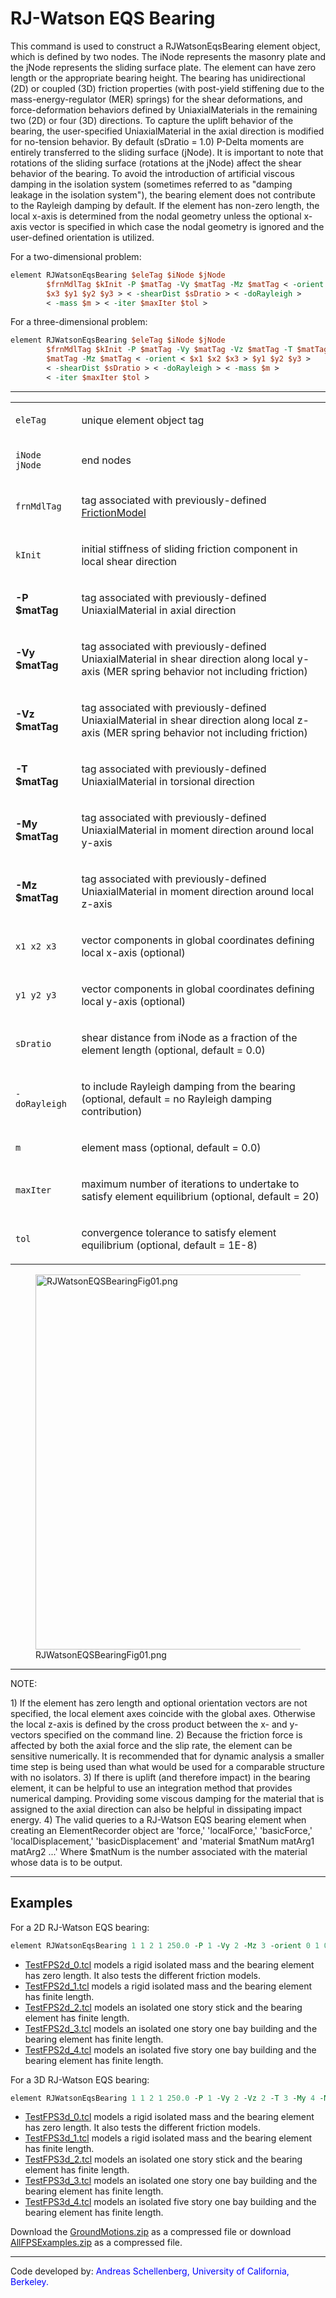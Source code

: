 # RJ-Watson EQS Bearing

This command is used to construct a RJWatsonEqsBearing element
object, which is defined by two nodes. The iNode represents the masonry
plate and the jNode represents the sliding surface plate. The element
can have zero length or the appropriate bearing height. The bearing has
unidirectional (2D) or coupled (3D) friction properties (with post-yield
stiffening due to the mass-energy-regulator (MER) springs) for the shear
deformations, and force-deformation behaviors defined by
UniaxialMaterials in the remaining two (2D) or four (3D) directions. To
capture the uplift behavior of the bearing, the user-specified
UniaxialMaterial in the axial direction is modified for no-tension
behavior. By default (sDratio = 1.0) P-Delta moments are entirely
transferred to the sliding surface (jNode). It is important to note that
rotations of the sliding surface (rotations at the jNode) affect the
shear behavior of the bearing. To avoid the introduction of artificial
viscous damping in the isolation system (sometimes referred to as
"damping leakage in the isolation system"), the bearing element does not
contribute to the Rayleigh damping by default. If the element has
non-zero length, the local x-axis is determined from the nodal geometry
unless the optional x-axis vector is specified in which case the nodal
geometry is ignored and the user-defined orientation is utilized.

<p>For a two-dimensional problem:</p>

```tcl
element RJWatsonEqsBearing $eleTag $iNode $jNode
        $frnMdlTag $kInit -P $matTag -Vy $matTag -Mz $matTag < -orient $x1 $x2
        $x3 $y1 $y2 $y3 > < -shearDist $sDratio > < -doRayleigh >
        < -mass $m > < -iter $maxIter $tol >
```

<p>For a three-dimensional problem:</p>

```tcl
element RJWatsonEqsBearing $eleTag $iNode $jNode
        $frnMdlTag $kInit -P $matTag -Vy $matTag -Vz $matTag -T $matTag -My
        $matTag -Mz $matTag < -orient < $x1 $x2 $x3 > $y1 $y2 $y3 >
        < -shearDist $sDratio > < -doRayleigh > < -mass $m >
        < -iter $maxIter $tol >
```

<hr />
<table>
<tbody>
<tr class="odd">
<td><code class="parameter-table-variable">eleTag</code></td>
<td><p>unique element object tag</p></td>
</tr>
<tr class="even">
<td><p><code class="parameter-table-variable">iNode jNode</code></p></td>
<td><p>end nodes</p></td>
</tr>
<tr class="odd">
<td><code class="parameter-table-variable">frnMdlTag</code></td>
<td><p>tag associated with previously-defined <a
href="http://opensees.berkeley.edu/wiki/index.php/FrictionModel_Command">FrictionModel</a></p></td>
</tr>
<tr class="even">
<td><code class="parameter-table-variable">kInit</code></td>
<td><p>initial stiffness of sliding friction component in local shear
direction</p></td>
</tr>
<tr class="odd">
<td><p><strong>-P $matTag</strong></p></td>
<td><p>tag associated with previously-defined UniaxialMaterial in axial
direction</p></td>
</tr>
<tr class="even">
<td><p><strong>-Vy $matTag</strong></p></td>
<td><p>tag associated with previously-defined UniaxialMaterial in shear
direction along local y-axis (MER spring behavior not including
friction)</p></td>
</tr>
<tr class="odd">
<td><p><strong>-Vz $matTag</strong></p></td>
<td><p>tag associated with previously-defined UniaxialMaterial in shear
direction along local z-axis (MER spring behavior not including
friction)</p></td>
</tr>
<tr class="even">
<td><p><strong>-T $matTag</strong></p></td>
<td><p>tag associated with previously-defined UniaxialMaterial in
torsional direction</p></td>
</tr>
<tr class="odd">
<td><p><strong>-My $matTag</strong></p></td>
<td><p>tag associated with previously-defined UniaxialMaterial in moment
direction around local y-axis</p></td>
</tr>
<tr class="even">
<td><p><strong>-Mz $matTag</strong></p></td>
<td><p>tag associated with previously-defined UniaxialMaterial in moment
direction around local z-axis</p></td>
</tr>
<tr class="odd">
<td><p><code class="parameter-table-variable">x1 x2 x3</code></p></td>
<td><p>vector components in global coordinates defining local x-axis
(optional)</p></td>
</tr>
<tr class="even">
<td><p><code class="parameter-table-variable">y1 y2 y3</code></p></td>
<td><p>vector components in global coordinates defining local y-axis
(optional)</p></td>
</tr>
<tr class="odd">
<td><code class="parameter-table-variable">sDratio</code></td>
<td><p>shear distance from iNode as a fraction of the element length
(optional, default = 0.0)</p></td>
</tr>
<tr class="even">
<td><p><code class="parameter-table-flag">-doRayleigh</code></p></td>
<td><p>to include Rayleigh damping from the bearing (optional, default =
no Rayleigh damping contribution)</p></td>
</tr>
<tr class="odd">
<td><code class="parameter-table-variable">m</code></td>
<td><p>element mass (optional, default = 0.0)</p></td>
</tr>
<tr class="even">
<td><code class="parameter-table-variable">maxIter</code></td>
<td><p>maximum number of iterations to undertake to satisfy element
equilibrium (optional, default = 20)</p></td>
</tr>
<tr class="odd">
<td><code class="parameter-table-variable">tol</code></td>
<td><p>convergence tolerance to satisfy element equilibrium (optional,
default = 1E-8)</p></td>
</tr>
</tbody>
</table>
<figure>
<img src="/OpenSeesRT/contrib/static/RJWatsonEQSBearingFig01.png"
title="RJWatsonEQSBearingFig01.png" width="600"
alt="RJWatsonEQSBearingFig01.png" />
<figcaption aria-hidden="true">RJWatsonEQSBearingFig01.png</figcaption>
</figure>
<hr />

<p>NOTE:</p>
1) If the element has zero length and optional orientation vectors
are not specified, the local element axes coincide with the global axes.
Otherwise the local z-axis is defined by the cross product between the
x- and y-vectors specified on the command line.
2) Because the friction force is affected by both the axial force and
the slip rate, the element can be sensitive numerically. It is
recommended that for dynamic analysis a smaller time step is being used
than what would be used for a comparable structure with no
isolators.
3) If there is uplift (and therefore impact) in the bearing element,
it can be helpful to use an integration method that provides numerical
damping. Providing some viscous damping for the material that is
assigned to the axial direction can also be helpful in dissipating
impact energy.
4) The valid queries to a RJ-Watson EQS bearing element when creating
an ElementRecorder object are 'force,' 'localForce,' 'basicForce,'
'localDisplacement,' 'basicDisplacement' and 'material $matNum matArg1
matArg2 ...' Where $matNum is the number associated with the material
whose data is to be output.

<hr />

## Examples

For a 2D RJ-Watson EQS bearing:
```tcl
element RJWatsonEqsBearing 1 1 2 1 250.0 -P 1 -Vy 2 -Mz 3 -orient 0 1 0 -1 0 0;
```

<ul>
<li><a href="TestFPS2d_0.tcl" title="wikilink">TestFPS2d_0.tcl</a>
models a rigid isolated mass and the bearing element has zero length. It
also tests the different friction models.</li>
<li><a href="TestFPS2d_1.tcl" title="wikilink">TestFPS2d_1.tcl</a>
models a rigid isolated mass and the bearing element has finite
length.</li>
<li><a href="TestFPS2d_2.tcl" title="wikilink">TestFPS2d_2.tcl</a>
models an isolated one story stick and the bearing element has finite
length.</li>
<li><a href="TestFPS2d_3.tcl" title="wikilink">TestFPS2d_3.tcl</a>
models an isolated one story one bay building and the bearing element
has finite length.</li>
<li><a href="TestFPS2d_4.tcl" title="wikilink">TestFPS2d_4.tcl</a>
models an isolated five story one bay building and the bearing element
has finite length.</li>
</ul>

For a 3D RJ-Watson EQS bearing: 
```tcl
element RJWatsonEqsBearing 1 1 2 1 250.0 -P 1 -Vy 2 -Vz 2 -T 3 -My 4 -Mz 4 -orient 0 0 1 -1 0 0;
```

<ul>
<li><a href="TestFPS3d_0.tcl" title="wikilink">TestFPS3d_0.tcl</a>
models a rigid isolated mass and the bearing element has zero length. It
also tests the different friction models.</li>
<li><a href="TestFPS3d_1.tcl" title="wikilink">TestFPS3d_1.tcl</a>
models a rigid isolated mass and the bearing element has finite
length.</li>
<li><a href="TestFPS3d_2.tcl" title="wikilink">TestFPS3d_2.tcl</a>
models an isolated one story stick and the bearing element has finite
length.</li>
<li><a href="TestFPS3d_3.tcl" title="wikilink">TestFPS3d_3.tcl</a>
models an isolated one story one bay building and the bearing element
has finite length.</li>
<li><a href="TestFPS3d_4.tcl" title="wikilink">TestFPS3d_4.tcl</a>
models an isolated five story one bay building and the bearing element
has finite length.</li>
</ul>
<p>Download the <a href="Media:GroundMotions.zip"
title="wikilink">GroundMotions.zip</a> as a compressed file or download
<a href="Media:AllFPSExamples.zip"
title="wikilink">AllFPSExamples.zip</a> as a compressed file.</p>
<hr />

Code developed by: <span style="color:blue"> Andreas Schellenberg, University of California, Berkeley. </span>

